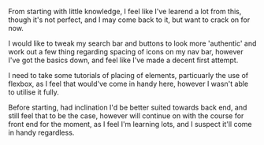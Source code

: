 From starting with little knowledge, I feel like I've learend a lot from this, though it's not perfect, and I may come back to it, but want to crack on for now.

I would like to tweak my search bar and buttons to look more 'authentic' and work out a few thing regarding spacing of icons on my nav bar, however I've got the basics down, and feel like I've made a decent first attempt.

I need to take some tutorials of placing of elements, particuarly the use of flexbox, as I feel that would've come in handy here, however I wasn't able to utilise it fully.

Before starting, had inclination I'd be better suited towards back end, and still feel that to be the case, however will continue on with the course for front end for the moment, as I feel I'm learning lots, and I suspect it'll come in handy regardless.